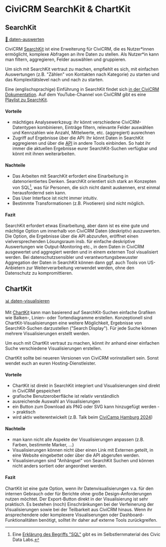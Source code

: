 # CiviCRM SearchKit & ChartKit


## SearchKit
[🔢 daten-auswerten](./../../2-datenlebenszyklus.html#daten-auswerten)

CiviCRM [SearchKit](https://docs.civicrm.org/user/en/latest/searching/searchkit/what-is-searchkit/) ist eine Erweiterung für CiviCRM, die es Nutzer\*innen ermöglicht, komplexe Abfragen an ihre Daten zu stellen. Als Nutzer\*in kann man filtern, aggregieren, Felder auswählen und gruppieren. 

Um sich mit SearchKit vertraut zu machen, empfiehlt es sich, mit einfachen Auswertungen (z.B. "Zählen" von Kontakten nach Kategorie) zu starten und das Komplexitätslevel nach und nach zu starten.  

Eine (englischsprachige) Einführung in SearchKit findet sich [in der CiviCRM Dokumentation](https://docs.civicrm.org/user/en/latest/searching/searchkit/what-is-searchkit/#getting-started). Auf dem YouTube-Channel von CiviCRM gibt es eine [Playlist zu SearchKit](https://www.youtube.com/playlist?list=PLjSU7YfE0E028kuK948i7_qxUlbHZbfJR). 

#### Vorteile
- mächtiges Analysewerkzeug: ihr könnt verschiedene CiviCRM-Datentypen kombinieren, Einträge filtern, relevante Felder auswählen und Kennzahlen wie Anzahl, Mittelwerte, etc. (aggregiert) ausrechnen
- Zugriff auf Ergebnisse über die API: Ihr könnt Daten in SearchKit aggregieren und über die [API](./civicrm-api.md) in andere Tools einbinden. So habt ihr immer die aktuellen Ergebnisse eurer SearchKit-Suchen verfügbar und könnt mit ihnen weiterarbeiten.

#### Nachteile
- Das Arbeiten mit SearchKit erfordert eine Einarbeitung in datenorientiertes Denken. SearchKit orientiert sich stark an Konzepten von SQL[^note-sql], was für Personen, die sich nicht damit auskennen, erst einmal herausfordernd sein kann. 
- Das User Interface ist nicht immer intuitiv.
- Bestimmte Transformationen (z.B. Pivotieren) sind nicht möglich.


[^note-sql]: Eine [Erklärung des Begriffs "SQL"](https://civic-data.de/selbstlernmaterial/#sql) gibt es im Selbstlernmaterial des Civic Data Labs. 



#### Fazit
SearchKit erfordert etwas Einarbeitung, aber dann ist es eine gute und mächtige Option um innerhalb von CiviCRM Daten (deskriptiv) auszuwerten. 
Die Option, die Ergebnisse über die API abzurufen, eröffnet einen vielversprechenden Lösungsraum insb. für einfache deskriptive Auswertungen wie Output-Monitoring etc., in dem Daten in CiviCRM ausgewertet und aggregiert werden und in einem externen Tool visualisiert werden. Bei datenschutzsensibler und verantwortungsbewusster Aggregation der Daten in SearchKit können dann ggf. auch Tools von US-Anbietern zur Weiterverarbeitung verwendet werden, ohne den Datenschutz zu kompromittieren.


## ChartKit
[📊 daten-visualisieren](./../../2-datenlebenszyklus.html#daten-visualisieren)

Mit [ChartKit](https://lab.civicrm.org/extensions/chart_kit) kann man basierend auf SearchKit-Suchen einfache Grafiken wie Balken-, Linien- oder Tortendiagramme erstellen. Konzeptionell sind ChartKit-Visualisierungen eine weitere Möglichkeit, Ergebnisse von SearchKit-Suchen darzustellen ("Search Display"). Für jede Suche können mehrere Visualisierungen erstellt werden.

Um euch mit ChartKit vertraut zu machen, könnt ihr anhand einer einfachen Suche verschiedene Visualisierungen erstellen.

ChartKit sollte bei neueren Versionen von CiviCRM vorinstalliert sein. Sonst wendet euch an euren Hosting-Dienstleister.

#### Vorteile
- ChartKit ist direkt in SearchKit integriert und Visualisierungen sind direkt in CiviCRM gespeichert
- grafische Benutzeroberfläche ist relativ verständlich
- ausreichende Auswahl an Visualisierungen 
- ein Button zum Download als PNG oder SVG kann hinzugefügt werden -> praktisch
- wird aktiv weiterentwickelt (z.B. Talk beim [CiviCamp Hamburg 2024](https://systopia.de/blog/civicamp-hamburg-2024-retrospektive))

#### Nachteile
- man kann nicht alle Aspekte der Visualisierungen anpassen (z.B. Farben, bestimmte Marker, ...)
- Visualisierungen können nicht über einen Link mit Externen geteilt, in eine Website eingebettet oder über die API abgerufen werden.
- Visualisierungen sind "Anhängsel" von SearchKit Suchen und können nicht anders sortiert oder angeordnet werden. 

#### Fazit
ChartKit ist eine gute Option, wenn ihr Datenvisualisierungen v.a. für den internen Gebrauch oder für Berichte ohne große Design-Anforderungen nutzen möchtet. Der Export-Button direkt in der Visualisierung ist sehr praktisch. Es bestehen (noch) Einschränkungen bei der Verfeinerung der Visualisierungen sowie bei der Teilbarkeit aus CiviCRM hinaus. Wenn ihr ansprechendere oder komplexere Visualiserungen oder Dashboard-Funktionalitäten benötigt, solltet ihr daher auf externe Tools zurückgreifen. 


